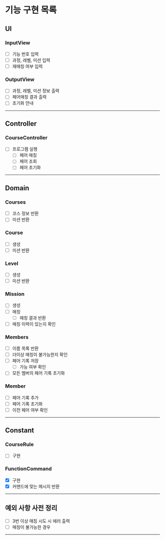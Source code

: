 # 기능 구현 목록

## UI
### InputView
- [ ] 기능 번호 입력
- [ ] 과정, 레벨, 미션 입력
- [ ] 재매칭 여부 입력

### OutputView
- [ ] 과정, 레벨, 미션 정보 출력
- [ ] 페어매칭 결과 출력
- [ ] 초기화 안내
---

## Controller
### CourseController
- [ ] 프로그램 실행
  - [ ] 페어 매칭
  - [ ] 페어 조회
  - [ ] 페어 초기화
---

## Domain

### Courses
- [ ] 코스 정보 반환
- [ ] 미션 반환

### Course
- [ ] 생성
- [ ] 미션 반환

### Level
- [ ] 생성
- [ ] 미션 반환

### Mission
- [ ] 생성
- [ ] 매칭
  - [ ] 매칭 결과 반환
- [ ] 매칭 이력이 있는지 확인

### Members
- [ ] 이름 목록 반환
- [ ] 더이상 매칭이 불가능한지 확인
- [ ] 페어 기록 저장
  - [ ] 가능 여부 확인
- [ ] 모든 멤버의 페어 기록 초기화

### Member
- [ ] 페어 기록 추가
- [ ] 페어 기록 초기화
- [ ] 이전 페어 여부 확인
---

## Constant
### CourseRule
- [ ] 구현

### FunctionCommand 
- [x] 구현
- [x] 커맨드에 맞는 메시지 반환
---

## 예외 사항 사전 정리
- [ ] 3번 이상 매칭 시도 시 에러 출력
- [ ] 매칭이 불가능한 경우 
---